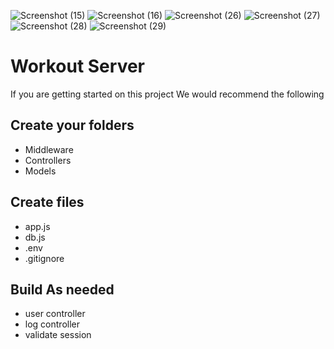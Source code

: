 ![Screenshot (15)](https://user-images.githubusercontent.com/84052750/128931222-599e5133-0ed3-4d29-8651-b4e81c45eb80.png)
![Screenshot (16)](https://user-images.githubusercontent.com/84052750/128931311-ca4ba899-7924-4f07-9cf8-61d61688e63c.png)
![Screenshot (26)](https://user-images.githubusercontent.com/84052750/128931343-f1ba2c58-d5e4-47db-8eb9-56398c4a9c12.png)
![Screenshot (27)](https://user-images.githubusercontent.com/84052750/128931387-996bf6f5-9dad-4efc-b272-cd414b8474a5.png)
![Screenshot (28)](https://user-images.githubusercontent.com/84052750/128931409-49254701-544d-4fd2-8b19-b2aa376019cf.png)
![Screenshot (29)](https://user-images.githubusercontent.com/84052750/128931432-b68ccf54-66cb-4a1e-bc37-f446dbfd17c9.png)


# Workout Server

If you are getting started on this project We would recommend the following

## Create your folders

- Middleware
- Controllers
- Models

## Create files

- app.js
- db.js
- .env
- .gitignore

## Build As needed

- user controller
- log controller
- validate session
